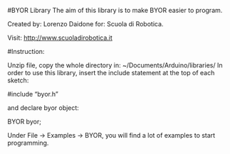 #BYOR Library
The aim of this library is to make BYOR easier to program.

Created by: Lorenzo Daidone
for: Scuola di Robotica.

Visit: http://www.scuoladirobotica.it

#Instruction:

Unzip file, copy the whole directory in:
~/Documents/Arduino/libraries/
In order to use this library, insert the include statement at the top of each sketch:

\#include “byor.h”

and declare byor object:

BYOR byor;



Under File -> Examples -> BYOR, you will find a lot of examples to start programming.
